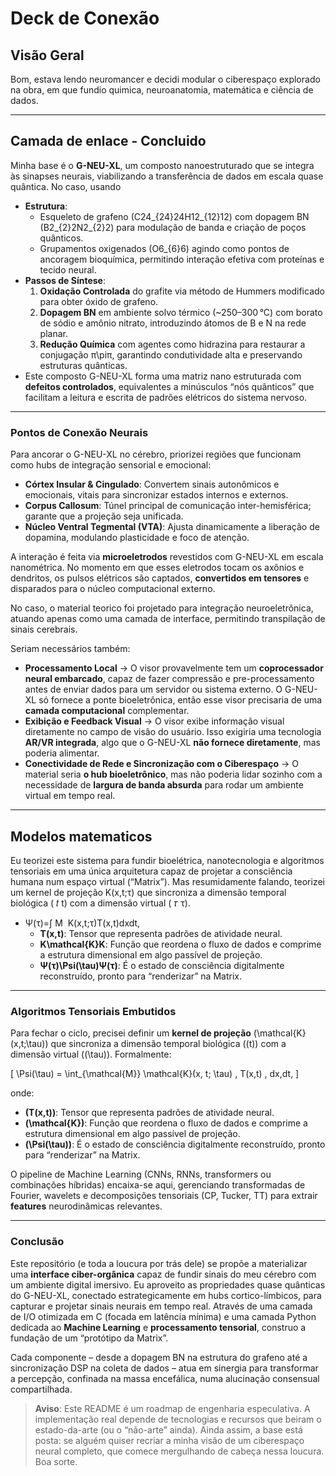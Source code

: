 # Deck de Conexão

## Visão Geral

Bom, estava lendo neuromancer e decidi modular o ciberespaço explorado na obra, em que fundio quimica, neuroanatomia, matemática e ciência de dados.

***

## Camada de enlace - Concluido

Minha base é o **G-NEU-XL**, um composto nanoestruturado que se integra às sinapses neurais, viabilizando a transferência de dados em escala quase quântica. No caso, usando&#x20;

* **Estrutura**:
  * Esqueleto de grafeno (C24\_{24}24​H12\_{12}12​) com dopagem BN (B2\_{2}2​N2\_{2}2​) para modulação de banda e criação de poços quânticos.
  * Grupamentos oxigenados (O6\_{6}6​) agindo como pontos de ancoragem bioquímica, permitindo interação efetiva com proteínas e tecido neural.
* **Passos de Síntese**:
  1. **Oxidação Controlada** do grafite via método de Hummers modificado para obter óxido de grafeno.
  2. **Dopagem BN** em ambiente solvo térmico (\~250–300 °C) com borato de sódio e amônio nitrato, introduzindo átomos de B e N na rede planar.
  3. **Redução Química** com agentes como hidrazina para restaurar a conjugação π\piπ, garantindo condutividade alta e preservando estruturas quânticas.
* Este composto G-NEU-XL forma uma matriz nano estruturada com **defeitos controlados**, equivalentes a minúsculos “nós quânticos” que facilitam a leitura e escrita de padrões elétricos do sistema nervoso.

***

### Pontos de Conexão Neurais

Para ancorar o G-NEU-XL no cérebro, priorizei regiões que funcionam como hubs de integração sensorial e emocional:

* **Córtex Insular & Cingulado**: Convertem sinais autonômicos e emocionais, vitais para sincronizar estados internos e externos.
* **Corpus Callosum**: Túnel principal de comunicação inter-hemisférica; garante que a projeção seja unificada.
* **Núcleo Ventral Tegmental (VTA)**: Ajusta dinamicamente a liberação de dopamina, modulando plasticidade e foco de atenção.

A interação é feita via **microeletrodos** revestidos com G-NEU-XL em escala nanométrica. No momento em que esses eletrodos tocam os axônios e dendritos, os pulsos elétricos são captados, **convertidos em tensores** e disparados para o núcleo computacional externo.

No caso, o material teorico foi projetado para integração neuroeletrônica, atuando apenas como uma camada de interface, permitindo transpilação de sinais cerebrais.

Seriam necessários também:

* **Processamento Local** → O visor provavelmente tem um **coprocessador neural embarcado**, capaz de fazer compressão e pre-processamento antes de enviar dados para um servidor ou sistema externo. O G-NEU-XL só fornece a ponte bioeletrônica, então esse visor precisaria de uma **camada computacional** complementar.
* **Exibição e Feedback Visual** → O visor exibe informação visual diretamente no campo de visão do usuário. Isso exigiria uma tecnologia **AR/VR integrada**, algo que o G-NEU-XL **não fornece diretamente**, mas poderia alimentar.
* **Conectividade de Rede e Sincronização com o Ciberespaço** → O material seria **o hub bioeletrônico**, mas não poderia lidar sozinho com a necessidade de **largura de banda absurda** para rodar um ambiente virtual em tempo real.

***



## Modelos matematicos&#x20;

Eu teorizei este sistema para fundir bioelétrica, nanotecnologia e algoritmos tensoriais em uma única arquitetura capaz de projetar a consciência humana num espaço virtual (“Matrix”).  Mas resumidamente falando, teorizei um kernel de projeção K(x,t;τ) que sincroniza a dimensão temporal biológica ( 𝑡 t) com a dimensão virtual ( 𝜏 τ).

* Ψ(τ)=∫ M ​ K(x,t;τ)T(x,t)dxdt,
  * **T(x,t)**: Tensor que representa padrões de atividade neural.
  * **K\mathcal{K}K**: Função que reordena o fluxo de dados e comprime a estrutura dimensional em algo passível de projeção.
  * **Ψ(τ)\Psi(\tau)Ψ(τ)**: É o estado de consciência digitalmente reconstruído, pronto para “renderizar” na Matrix.

***

### Algoritmos Tensoriais Embutidos

Para fechar o ciclo, precisei definir um **kernel de projeção** (\mathcal{K}(x,t;\tau)) que sincroniza a dimensão temporal biológica ((t)) com a dimensão virtual ((\tau)). Formalmente:

\[ \Psi(\tau) = \int\_{\mathcal{M\}} \mathcal{K}(x, t; \tau) , T(x,t) , dx,dt, ]

onde:

* **(T(x,t))**: Tensor que representa padrões de atividade neural.
* **(\mathcal{K})**: Função que reordena o fluxo de dados e comprime a estrutura dimensional em algo passível de projeção.
* **(\Psi(\tau))**: É o estado de consciência digitalmente reconstruído, pronto para “renderizar” na Matrix.

O pipeline de Machine Learning (CNNs, RNNs, transformers ou combinações híbridas) encaixa-se aqui, gerenciando transformadas de Fourier, wavelets e decomposições tensoriais (CP, Tucker, TT) para extrair **features** neurodinâmicas relevantes.

***

### Conclusão

Este repositório (e toda a loucura por trás dele) se propõe a materializar uma **interface ciber-orgânica** capaz de fundir sinais do meu cérebro com um ambiente digital imersivo. Eu aproveito as propriedades quase quânticas do G-NEU-XL, conectado estrategicamente em hubs cortico-límbicos, para capturar e projetar sinais neurais em tempo real. Através de uma camada de I/O otimizada em C (focada em latência mínima) e uma camada Python dedicada ao **Machine Learning** e **processamento tensorial**, construo a fundação de um “protótipo da Matrix”.

Cada componente – desde a dopagem BN na estrutura do grafeno até a sincronização DSP na coleta de dados – atua em sinergia para transformar a percepção, confinada na massa encefálica, numa alucinação consensual compartilhada.

> **Aviso**: Este README é um roadmap de engenharia especulativa. A implementação real depende de tecnologias e recursos que beiram o estado-da-arte (ou o “não-arte” ainda). Ainda assim, a base está posta: se alguém quiser recriar a minha visão de um ciberespaço neural completo, que comece mergulhando de cabeça nessa loucura. Boa sorte.

